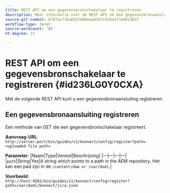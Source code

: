 ```yaml
---
title: REST API om een gegevensbronschakelaar te registreren
description: Meer informatie over de REST API om een gegevensbronaansluiting te registreren
source-git-commit: 8707acf3ba01b7488eea6597c434da73a901d037
workflow-type: tm+mt
source-wordcount: '81'
ht-degree: 1%

---
```



# REST API om een gegevensbronschakelaar te registreren {#id236LG0Y0CXA}

Met de volgende REST API kunt u een gegevensbronaansluiting registreren.

## Een gegevensbronaansluiting registreren

Een methode van GET die een gegevensbronschakelaar registreert.

**Aanvraag-URL**:
`http://server:port/bin/guides/v1/konnect/config/register?path=<uploaded file path>`

**Parameter**: |Naam|Type|Vereist|Beschrijving| |—|—|—|—| |`path`|String|Yes|A string which points to a path in the AEM repository. Het kan een pad zijn in de `/content/dam or /var/dxml`.|

**Voorbeeld**:\
`http://host:4502/bin/guides/v1/konnect/config/register?path=/var/dxml/konnect/jira.json`

